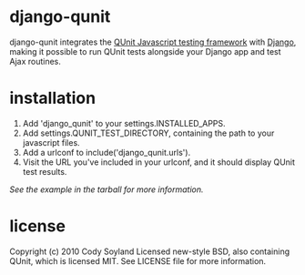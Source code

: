 django-qunit
============

django-qunit integrates the [QUnit Javascript testing framework][1] with
[Django][2], making it possible to run QUnit tests alongside your Django
app and test Ajax routines.

  [1]: http://docs.jquery.com/QUnit
  [2]: http://www.djangoproject.com/

installation
============

 1. Add 'django_qunit' to your settings.INSTALLED_APPS.
 2. Add settings.QUNIT_TEST_DIRECTORY, containing the path to your javascript files.
 3. Add a urlconf to include('django_qunit.urls').
 4. Visit the URL you've included in your urlconf, and it should display QUnit test results.

*See the example in the tarball for more information.*

license
=======

Copyright (c) 2010 Cody Soyland
Licensed new-style BSD, also containing QUnit, which is licensed MIT. See LICENSE file for more information.
